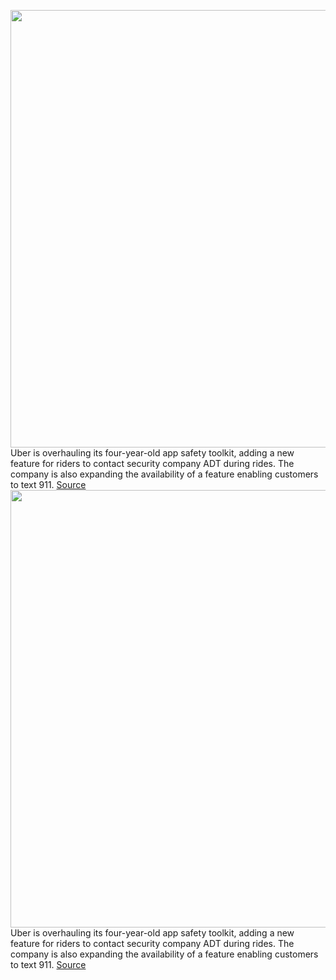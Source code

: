 <img src='https://cdn.vox-cdn.com/thumbor/Xe4XM6jUsUV7F0MdwNydQGDZ01w=/0x0:2040x1360/1200x800/filters:focal(857x517:1183x843)/cdn.vox-cdn.com/uploads/chorus_image/image/71301293/acastro_180927_1777_uber_0001.0.jpg' width='700px' /><br/>
Uber is overhauling its four-year-old app safety toolkit, adding a new feature for riders to contact security company ADT during rides. The company is also expanding the availability of a feature enabling customers to text 911.
<a href='https://www.theverge.com/2022/8/30/23327515/uber-safety-toolkit-911-text-adt-agent'> Source <a/><img src='https://cdn.vox-cdn.com/thumbor/Xe4XM6jUsUV7F0MdwNydQGDZ01w=/0x0:2040x1360/1200x800/filters:focal(857x517:1183x843)/cdn.vox-cdn.com/uploads/chorus_image/image/71301293/acastro_180927_1777_uber_0001.0.jpg' width='700px' /><br/>
Uber is overhauling its four-year-old app safety toolkit, adding a new feature for riders to contact security company ADT during rides. The company is also expanding the availability of a feature enabling customers to text 911.
<a href='https://www.theverge.com/2022/8/30/23327515/uber-safety-toolkit-911-text-adt-agent'> Source <a/>